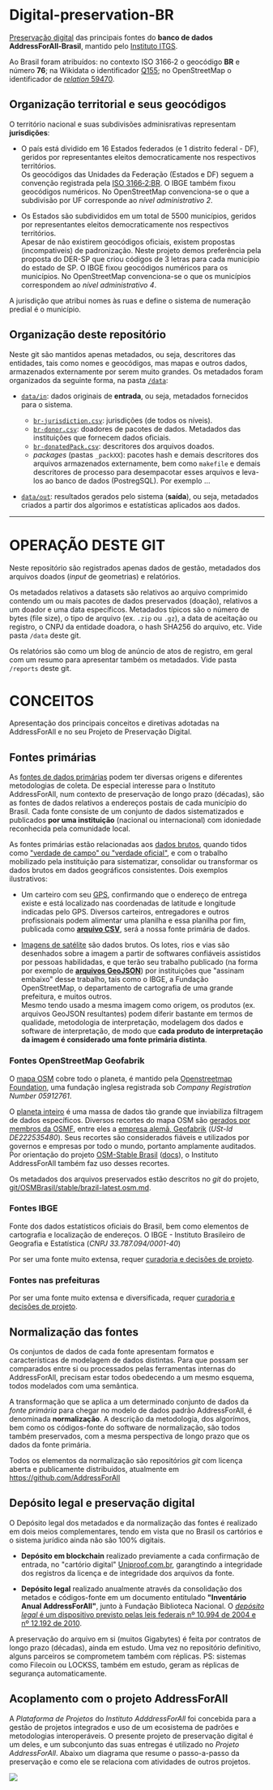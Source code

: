 # Digital-preservation-BR
[Preservação digital](https://en.wikipedia.org/wiki/Digital_preservation) das principais fontes  do **banco de dados AddressForAll-Brasil**, mantido pelo [Instituto ITGS](http://addressforall.org/).

Ao Brasil foram atribuídos: no contexto ISO&nbsp;3166&#8209;2 o geocódigo **BR** e número  **76**; na Wikidata o identificador	[Q155](http://wikidata.org/entity/Q155); no OpenStreetMap o identificador de [*relation* 59470](http://osm.org/relation/59470).

## Organização territorial e seus geocódigos

O território nacional e suas subdivisões adminisrativas representam **jurisdições**:

* O país está dividido em 16 Estados federados (e 1 distrito federal - DF), geridos por representantes eleitos democraticamente nos respectivos territórios. <br/>Os geocódigos das Unidades da Federação (Estados e DF) seguem a convenção registrada pela [ISO&nbsp;3166&#8209;2:BR](https://en.wikipedia.org/wiki/ISO_3166-2:BR). O IBGE também fixou geocódigos numéricos. No OpenStreetMap convenciona-se o que a subdivisão por UF corresponde ao *nível administrativo 2*. <!--, abaixo da subdivisão por regiões (*nível 1* composto por Norte, Nordeste, Centro-Oeste, Sudeste e Sul).  Key:admin_level--> 

* Os Estados são subdivididos em um total de 5500 municípios, geridos por representantes eleitos democraticamente nos respectivos territórios.<br/>Apesar de não existirem geocódigos oficiais, existem propostas (incompativeis) de padronização. Neste projeto demos preferência pela proposta do DER-SP que criou códigos de 3 letras para cada município do estado de SP.   O IBGE  fixou geocódigos numéricos para os municípios. No OpenStreetMap convenciona-se o que os municípios correspondem ao *nível administrativo 4*.

A jurisdição que atribui nomes às ruas e define o sistema de numeração predial é o município.

## Organização deste repositório
Neste git são mantidos apenas metadados, ou seja, descritores das entidades, tais como nomes e geocódigos, mas mapas e outros dados, armazenados externamente por serem muito grandes. Os metadados foram organizados da seguinte forma, na pasta [`/data`](./data):

* [`data/in`](./data/in): dados originais de **entrada**, ou seja, metadados fornecidos para o sistema.
   * [`br-jurisdiction.csv`](./data/in/br-jurisdiction.csv): jurisdições (de todos os níveis). 
   * [`br-donor.csv`](./data/in/br-donor.csv): doadores de pacotes de dados. Metadados das instituições que fornecem dados oficiais.
   * [`br-donatedPack.csv`](./data/in/br-donatedPack.csv): descritores dos arquivos doados.
   * *packages* (pastas `_packXX`): pacotes hash e demais descritores dos arquivos armazenados externamente, bem como `makefile` e demais descritores de processo para desempacotar esses arquivos e leva-los ao banco de dados (PostregSQL). Por exemplo ... 
 
* [`data/out`](./data/out): resultados gerados pelo sistema (**saída**), ou seja, metadados criados a partir dos algorimos e estatísticas aplicados aos dados.


------

# OPERAÇÃO DESTE GIT

Neste repositório são registrados apenas dados de gestão, metadados dos arquivos doados (*input* de geometrias) e relatórios. 

Os metadados relativos a datasets são relativos ao arquivo comprimido contendo um ou mais pacotes de dados preservados (doação), relativos a um doador e uma data específicos. Metadados típicos são o número de bytes (file size), o tipo de arquivo (ex. `.zip` ou  `.gz`), a data de aceitação ou registro, o CNPJ da entidade doadora, o hash SHA256 do arquivo, etc. Vide pasta `/data` deste git.

Os relatórios são como um blog de anúncio de atos de registro, em geral com um resumo para apresentar também os metadados. Vide pasta `/reports` deste git.

# CONCEITOS
Apresentação dos principais conceitos e diretivas adotadas na AddressForAll e no seu Projeto de Preservação Digital.

## Fontes primárias 
As [fontes de dados primárias](https://en.wikipedia.org/wiki/Primary_source) podem ter diversas origens e diferentes metodologias de coleta. De especial interesse para o Instituto AddressForAll, num contexto de preservação de longo prazo (décadas), são as fontes de dados relativos a endereços postais de cada município do Brasil. Cada fonte consiste de um conjunto de dados sistematizados e publicados **por uma instituição** (nacional ou internacional) com idoniedade reconhecida pela comunidade local.

As fontes primárias estão relacionadas aos [dados brutos](https://en.wikipedia.org/wiki/Raw_data), quando tidos como ["verdade de campo" ou  "verdade oficial"](https://wiki.openstreetmap.org/wiki/Ground_truth_and_Official_truth), e com o trabalho mobilizado pela instituição para sistematizar, consolidar ou transformar os dados brutos em dados geográficos consistentes. Dois exemplos ilustrativos:

* Um carteiro com seu [GPS](https://en.wikipedia.org/wiki/Global_Positioning_System), confirmando que o endereço de entrega existe e está localizado nas coordenadas de latitude e longitude indicadas pelo GPS. Diversos carteiros, entregadores e outros profissionais podem alimentar uma planilha e essa planilha por fim, publicada como [**arquivo CSV**](https://en.wikipedia.org/wiki/Comma-separated_values), será a nossa fonte primária de dados.

* [Imagens de satélite](https://en.wikipedia.org/wiki/Remote_sensing) são dados brutos. Os lotes, rios e vias são desenhados sobre a imagem a partir de softwares confiáveis assistidos por pessoas habilidadas, e que terão seu trabalho publicado (na forma por exemplo de [**arquivos&nbsp;GeoJSON**](https://en.wikipedia.org/wiki/GeoJSON)) por instituições que "assinam embaixo" desse trabalho, tais como o IBGE, a Fundação OpenStreetMap, o departamento de cartografia de uma grande prefeitura, e muitos outros. <br/>Mesmo tendo  usado a mesma imagem como origem, os produtos (ex. arquivos GeoJSON resultantes) podem diferir bastante em termos de qualidade, metodologia de interpretação, modelagem dos dados e software de interpretação, de modo que **cada produto de interpretação da imagem é considerado uma fonte primária distinta**.

### Fontes OpenStreetMap Geofabrik
O [mapa OSM](https://www.openstreetmap.org/about) cobre todo o planeta, é mantido pela [Openstreetmap Foundation](https://blog.osmfoundation.org/about/), uma fundação inglesa registrada sob *Company Registration Number 05912761*.

O [planeta inteiro](https://planet.openstreetmap.org/) é uma massa de dados tão grande que inviabiliza filtragem de dados específicos. Diversos recortes do mapa OSM são [gerados por membros da OSMF](https://wiki.openstreetmap.org/wiki/Planet.osm), entre eles a  [empresa alemã, Geofabrik](https://www.geofabrik.de/geofabrik/openstreetmap.html) (*USt-Id DE222535480*). Seus recortes são considerados fiáveis e utilizados por governos e empresas por todo o mundo, portanto  amplamente auditados. Por orientação do projeto  [OSM-Stable Brasil](https://github.com/OSMBrasil/stable) ([docs](http://addressforall.org/osms/)),  o Instituto AddressForAll também  faz uso desses recortes. 

Os metadados dos arquivos preservados estão descritos no *git* do projeto, [git/OSMBrasil/stable/brazil-latest.osm.md](https://github.com/OSMBrasil/stable/blob/master/brazil-latest.osm.md#dump-opensstreetmap-do-brasil).

### Fontes IBGE
Fonte dos dados estatísticos oficiais do Brasil, bem como elementos de cartografia e localização de endereços. O IBGE - Instituto Brasileiro de Geografia e Estatística (*CNPJ  33.787.094/0001-40*)

Por ser uma fonte muito extensa, requer  [curadoria e decisões de projeto](https://github.com/AddressForAll/digital-preservation-BR/issues/1).

### Fontes nas prefeituras
Por ser uma fonte muito extensa e diversificada, requer  [curadoria e decisões de projeto](https://github.com/AddressForAll/digital-preservation-BR/issues/1).


## Normalização das fontes
Os conjuntos de dados de cada fonte apresentam formatos e características de modelagem de dados distintas. Para que possam ser comparados entre si ou processados pelas ferramentas internas do AddressForAll, precisam estar todos obedecendo a um mesmo esquema, todos modelados com uma semântica.

A transformação que se aplica a um determinado conjunto de dados da *fonte primária* para chegar no modelo de dados padrão AddressForAll, é denominada **normalização**. A descrição da metodologia, dos algorímos, bem como os códigos-fonte do software de normalização, são todos também preservados, com a mesma perspectiva de longo prazo que os dados da fonte primária.

Todos os elementos da normalização são repositórios *git* com licença aberta e publicamente distribuidos, atualmente em https://github.com/AddressForAll

## Depósito legal e preservação digital

O Depósito legal dos metadados e da normalização das fontes é realizado em dois meios complementares, tendo em vista que no Brasil os cartórios e o sistema jurídico ainda não são 100% digitais.

* **Depósito em blockchain** realizado previamente a cada confirmação de entrada, no "cartório digital" [Uniproof.com.br](https://uniproof.com.br/), garangtindo a integridade dos registros da licença e de integridade dos arquivos da fonte.

* **Depósito legal** realizado anualmente através da consolidação dos metados e códigos-fonte em um documento entitulado **"Inventário Anual  AddressForAll"**, junto à Fundação Biblioteca Nacional. O [*depósito legal* é um dispositivo previsto pelas leis federais nº 10.994 de 2004 e  nº 12.192 de 2010](https://www.bn.gov.br/sobre-bn/deposito-legal).

A preservação do arquivo em si (muitos Gigabytes) é feita por contratos de longo prazo (décadas), ainda em estudo. Uma vez no repositório definitivo, alguns parceiros se comprometem também com réplicas. PS: sistemas como  Filecoin ou LOCKSS, também em estudo, geram as réplicas de segurança automaticamente.

## Acoplamento com o projeto AddressForAll

A *Plataforma de Projetos* do *Instituto AdddressForAll* foi concebida para a gestão de projetos integrados e uso de um ecosistema de padrões e metodologias interoperáveis.
O presente projeto de preservação digital é um deles, e um subconjunto das suas entregas é utilizado no *Projeto AddressForAll*. Abaixo um diagrama que resume o passo-a-passo da preservação e como ele se relaciona com atividades de outros projetos.

![](https://github.com/AddressForAll/specifications/raw/master/docs/assets-spec02/image5.png)
 
